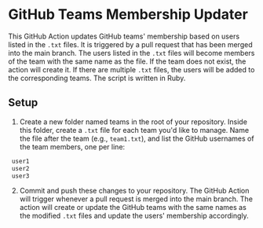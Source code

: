 # GitHub Teams Membership Updater

This GitHub Action updates GitHub teams' membership based on users listed in the `.txt` files. It is triggered by a pull request that has been merged into the main branch. The users listed in the `.txt` files will become members of the team with the same name as the file. If the team does not exist, the action will create it. If there are multiple `.txt` files, the users will be added to the corresponding teams. The script is written in Ruby.

## Setup


1. Create a new folder named teams in the root of your repository. Inside this folder, create a `.txt` file for each team you'd like to manage. Name the file after the team (e.g., `team1.txt`), and list the GitHub usernames of the team members, one per line:

``` txt 
 user1
 user2
 user3
```

2.  Commit and push these changes to your repository. The GitHub Action will trigger whenever a pull request is merged into the main branch. The action will create or update the GitHub teams with the same names as the modified `.txt` files and update the users' membership accordingly.
